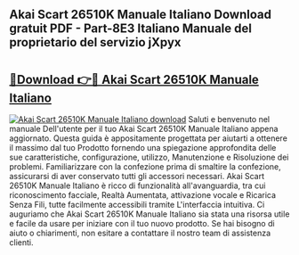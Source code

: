 ## Akai Scart 26510K Manuale Italiano Download gratuit PDF - Part-8E3 Italiano Manuale del proprietario del servizio jXpyx

# <h2><a href="http://dfdd6wg.blite.top/?on=Akai+Scart+26510K+Manuale+Italiano">🔗Download 👉🔴 Akai Scart 26510K Manuale Italiano</a></h2>

[![Akai Scart 26510K Manuale Italiano download](https://i.imgur.com/lujVjoI.png)](http://dfdd6wg.blite.top/?on=Akai+Scart+26510K+Manuale+Italiano)
Saluti e benvenuto nel manuale Dell'utente per il tuo Akai Scart 26510K Manuale Italiano appena aggiornato. Questa guida è appositamente progettata per aiutarti a ottenere il massimo dal tuo Prodotto fornendo una spiegazione approfondita delle sue caratteristiche, configurazione, utilizzo, Manutenzione e Risoluzione dei problemi. Familiarizzare con la confezione prima di smaltire la confezione, assicurarsi di aver conservato tutti gli accessori necessari. Akai Scart 26510K Manuale Italiano è ricco di funzionalità all'avanguardia, tra cui riconoscimento facciale, Realtà Aumentata, attivazione vocale e Ricarica Senza Fili, tutte facilmente accessibili tramite L'interfaccia intuitiva. Ci auguriamo che Akai Scart 26510K Manuale Italiano sia stata una risorsa utile e facile da usare per iniziare con il tuo nuovo prodotto. Se hai bisogno di aiuto o chiarimenti, non esitare a contattare il nostro team di assistenza clienti.
